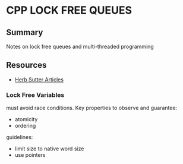 # CPP LOCK FREE QUEUES

## Summary

Notes on lock free queues and multi-threaded programming

## Resources

- [Herb Sutter Articles](https://herbsutter.com/2008/11/02/out-of-order-effective-concurrency-writing-lock-free-code-a-corrected-queue/)

### Lock Free Variables

must avoid race conditions. Key properties to observe and guarantee:

- atomicity
- ordering

guidelines:

- limit size to native word size
- use pointers
